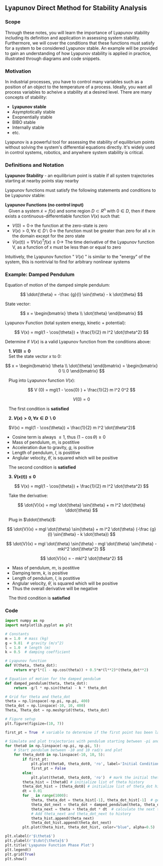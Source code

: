 ## Lyapunov Direct Method for Stability Analysis

### Scope
Through these notes, you will learn the importance of Lyapunov stability including its definition and application in assessing system stability. Furthermore, we will cover the conditions that these functions must satisfy for a system to be considered Lyapunov stable. An example will be provided to gain an understanding of how Lyapunov stability is applied in practice, illustrated through diagrams and code snippets.

### Motivation
In industrial processes, you have to control many variables such as a position of an object to the temperature of a process. Ideally, you want all process variables to acheive a stability at a desired level. There are many concepts of stability:
* **Lyapunov stable**
* Asymptotically stable
* Exopnentially stable
* BIBO stable
* Internally stable
* etc.


Lyapunov is a powerful tool for assessing the stability of equilibrium points without solving the system's differential equations directly. It's widely used in control systems, robotics, and anywhere system stability is critical.

### Definitions and Notation
__Lyapunov Stability__ - an equilibrium point is stable if all system trajectories starting at nearby points stay nearby

Lyapunov functions must satisfy the following statements and conditions to be Lyapunov stable:

**Lyapunov Functions (no control input)** \
&nbsp;&nbsp; Given a system $\dot{x} = f(x)$ and some region $D \subset R^n$ with $0 \in D$, then if there exists a continuous-differentiable function $V(x)$ such that:
* $V(0) = 0 \rightarrow$ the function at the zero-state is zero
* $V(x) > 0, \forall x \in D \backslash \ 0 \rightarrow$ the function must be greater than zero for all x in the domain except for the zero state
* $\dot{V}(x(t)) = \nabla V(x)^T f(x) \leq 0 \rightarrow$ The time derivative of the Lyapunov function V, as a function of x must be less than or equal to zero

Intuitively, the Lyapunov function " $V(x)$ " is similar to the "energy" of the system, this is nontrivial to find for arbitrary nonlinear systems

### Example: Damped Pendulum
Equation of motion of the damped simple pendulum:

$$ \ddot{\theta} = -\frac {g}{l} \sin{\theta} - k \dot{\theta} $$

State vector:

$$ x = 
\begin{bmatrix}
\theta \\
\dot{\theta}
\end{bmatrix}
$$

Lyapunov Function (total system energy, kinetic + potential):

$$ V(x) = mgl(1 - \cos{\theta}) + \frac{1}{2} m l^2 \dot{\theta^2} $$

Determine if $V(x)$ is a valid Lyapunov function from the conditions above:

&nbsp;&nbsp; **1. $V(0) = 0$** \
&nbsp;&nbsp; Set the state vector $x$ to 0:

$$ x = 
\begin{bmatrix}
\theta \\
\dot{\theta}
\end{bmatrix} =
\begin{bmatrix}
0 \\
0
\end{bmatrix}
$$

&nbsp;&nbsp; Plug into Lyapunov function $V(x)$:

$$ V (0) = mgl(1 - \cos{0} ) + \frac{1}{2} m l^2 0^2 $$

$$ V (0) = 0 $$

&nbsp;&nbsp; The first condition is **satisfied**

&nbsp;&nbsp; **2. $V(x) > 0, \forall x \in D \backslash 0$**

&nbsp;&nbsp; $V(x) = mgl(1 - \cos{\theta}) + \frac{1}{2} m l^2 \dot{\theta^2}$

* Cosine term is always $\leq 1$, thus $(1 - \cos{\theta}) \geq 0$
* Mass of pendulum, $m$, is postitive
* Acceleration due to gravity, $g$, is positive
* Length of pendulum, $l$, is postitive
* Anglular velocity, $\dot{\theta}$, is squared which will be positive

&nbsp;&nbsp; The second condition is **satisfied**

&nbsp;&nbsp; **3. $\dot{V}(x(t)) \leq 0$**

$$ V(x) = mgl(1 - \cos{\theta}) + \frac{1}{2} m l^2 \dot{\theta^2} $$

&nbsp;&nbsp; Take the derivative:

$$ \dot{V}(x) = mgl \dot{\theta} \sin{\theta} + m l^2 \dot{\theta} \ddot{\theta} $$

&nbsp;&nbsp; Plug in $\ddot{\theta}$:

$$ \dot{V}(x) = mgl \dot{\theta} \sin{\theta} + m l^2 \dot{\theta} (-\frac {g}{l} \sin{\theta} - k \dot{\theta}) $$

$$ \dot{V}(x) = mgl \dot{\theta} \sin{\theta} - mgl \dot{\theta} \sin{\theta} - mkl^2 \dot{\theta^2} $$

$$ \dot{V}(x) = - mkl^2 \dot{\theta^2} $$

* Mass of pendulum, $m$, is postitive
* Damping term, $k$, is positive
* Length of pendulum, $l$, is postitive
* Anglular velocity, $\dot{\theta}$, is squared which will be positive
* Thus the overall derivative will be negative

&nbsp;&nbsp; The third condition is **satisfied**

### Code
```python
import numpy as np
import matplotlib.pyplot as plt

# Constants
m = 1.0  # mass (kg)
g = 9.81  # gravity (m/s^2)
l = 1.0  # length (m)
k = 0.5  # damping coefficient

# Lyapunov function
def V(theta, theta_dot):
    return m*g*l*(1 - np.cos(theta)) + 0.5*m*(l**2)*(theta_dot**2)

# Equation of motion for the damped pendulum
def damped_pendulum(theta, theta_dot):
    return -g/l * np.sin(theta) - k * theta_dot

# Grid for theta and theta_dot
theta = np.linspace(-np.pi, np.pi, 400)
theta_dot = np.linspace(-10, 10, 400)
Theta, Theta_dot = np.meshgrid(theta, theta_dot)

# Figure setup
plt.figure(figsize=(10, 7))

first_pt = True  # variable to determine if the first point has been labeled to reduce the legend size

# Simulate and plot trajectories with pendulum starting between -pi and pi radians
for theta0 in np.linspace(-np.pi, np.pi, 5):
    # Start pendulum between -10 and 10 rad/s and plot 
    for theta_dot0 in np.linspace(-10, 10, 5):
        if first_pt:
            plt.plot(theta0, theta_dot0, 'ro', label='Initial Conditions')  # mark the initial theta and theta_dot in red and label it
            first_pt = False
        else:
            plt.plot(theta0, theta_dot0, 'ro')  # mark the initial theta and theta_dot in red
        theta_hist = [theta0] # initialize list of theta history
        theta_dot_hist = [theta_dot0] # initialize list of theta_dot history
        dt = 0.01
        for _ in range(1000):
            theta, theta_dot = theta_hist[-1], theta_dot_hist[-1]  # get last entry values for theta and theta_dot in the history list
            theta_dot_next = theta_dot + damped_pendulum(theta, theta_dot) * dt  # calculate the next theta_dot value from the previous + dt
            theta_next = theta + theta_dot * dt  # calculate the next theta value from the previous + dt
            # Add theta_next and theta_dot_next to history
            theta_hist.append(theta_next)
            theta_dot_hist.append(theta_dot_next)
        plt.plot(theta_hist, theta_dot_hist, color="blue", alpha=0.5)

plt.xlabel(r'$\theta$')
plt.ylabel(r'$\dot{\theta}$')
plt.title('Lyapunov Function Phase Plot')
plt.legend()
plt.grid(True)
plt.show()

